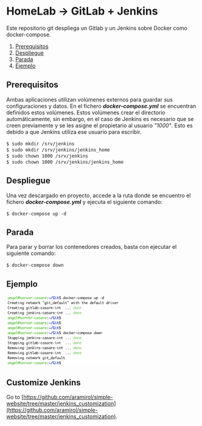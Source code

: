 
# HomeLab -> GitLab + Jenkins

Este repositorio git despliega un Gitlab y un Jenkins sobre Docker como docker-compose.

 1. [Prerequisitos](#prerequisitos)
 2. [Despliegue](#despliegue)
 3. [Parada](#parada)
 4. [Ejemplo](#ejemplo)

## Prerequisitos

Ambas aplicaciones utilizan volúmenes externos para guardar sus configuraciones y datos. En el fichero ***docker-compose.yml*** se encuentran definidos estos volúmenes. Estos volúmenes crear el directorio automáticamente, sin embargo, en el caso de Jenkins es necesario que se creen previamente y se les asigne el propietario al usuario *"1000"*. Esto es debido a que Jenkins utiliza ese usuario para escribir.

    $ sudo mkdir /srv/jenkins
    $ sudo mkdir /srv/jenkins/jenkins_home
    $ sudo chown 1000 /srv/jenkins
    $ sudo chown 1000 /srv/jenkins/jenkins_home

## Despliegue

Una vez descargado en proyecto, accede a la ruta donde se encuentro el fichero ***docker-compose.yml*** y ejecuta el siguiente comando:

    $ docker-compose up -d

## Parada

Para parar y borrar los contenedores creados, basta con ejecutar el siguiente comando:

    $ docker-compose down

## Ejemplo

<img src="../imagenes/ejemplo-docker-compose.png" width="300">

## Customize Jenkins

Go to [https://github.com/aramirol/simple-website/tree/master/jenkins_customization](https://github.com/aramirol/simple-website/tree/master/jenkins_customization).
